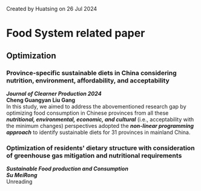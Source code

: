 Created by Huatsing on 26 Jul 2024
# Food System related paper
## Optimization
### Province-specific sustainable diets in China considering nutrition, environment, affordability, and acceptability
***Journal of Clearner Production 2024***  
**Cheng Guangyan Liu Gang**  
In this study, we aimed to address the abovementioned research gap by optimizing food consumption in Chinese provinces from all these ***nutritional, environmental, economic, and cultural*** (i.e., acceptability with the minimum changes) perspectives adopted the ***non-linear programming approach*** to identify sustainable diets for 31 provinces in mainland China. 
### Optimization of residents' dietary structure with consideration of greenhouse gas mitigation and nutritional requirements
***Sustainable Food production and Consumption***  
***Su MeiRong***  
Unreading
